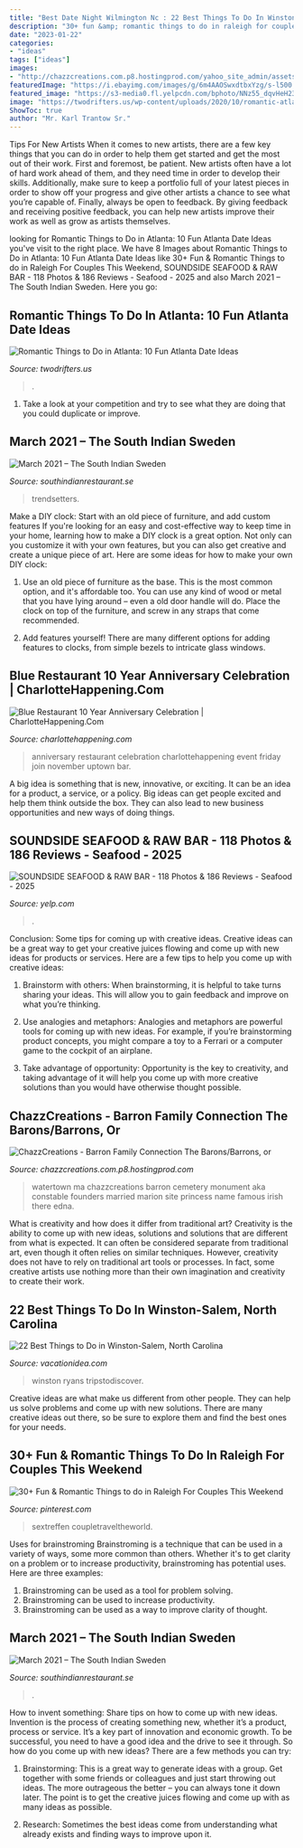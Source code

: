 ```yaml
---
title: "Best Date Night Wilmington Nc : 22 Best Things To Do In Winston-salem, North Carolina"
description: "30+ fun &amp; romantic things to do in raleigh for couples this weekend"
date: "2023-01-22"
categories:
- "ideas"
tags: ["ideas"]
images:
- "http://chazzcreations.com.p8.hostingprod.com/yahoo_site_admin/assets/images/Watertown_Cemetery_2.111223408_std.jpg"
featuredImage: "https://i.ebayimg.com/images/g/6m4AAOSwxdtbxYzg/s-l500.jpg"
featured_image: "https://s3-media0.fl.yelpcdn.com/bphoto/NNz55_dqvHeH23I-YNed4A/300s.jpg"
image: "https://twodrifters.us/wp-content/uploads/2020/10/romantic-atlanta-2.jpg"
ShowToc: true
author: "Mr. Karl Trantow Sr."
---
```



Tips For New Artists
When it comes to new artists, there are a few key things that you can do in order to help them get started and get the most out of their work. First and foremost, be patient. New artists often have a lot of hard work ahead of them, and they need time in order to develop their skills. Additionally, make sure to keep a portfolio full of your latest pieces in order to show off your progress and give other artists a chance to see what you’re capable of. Finally, always be open to feedback. By giving feedback and receiving positive feedback, you can help new artists improve their work as well as grow as artists themselves.

	

		
looking for Romantic Things to Do in Atlanta: 10 Fun Atlanta Date Ideas you've visit to the right place. We have 8 Images about Romantic Things to Do in Atlanta: 10 Fun Atlanta Date Ideas like 30+ Fun &amp; Romantic Things to do in Raleigh For Couples This Weekend, SOUNDSIDE SEAFOOD &amp; RAW BAR - 118 Photos &amp; 186 Reviews - Seafood - 2025 and also March 2021 – The South Indian Sweden. Here you go:
		
    
## Romantic Things To Do In Atlanta: 10 Fun Atlanta Date Ideas

<img loading=lazy src="https://twodrifters.us/wp-content/uploads/2020/10/romantic-atlanta-2.jpg" onerror="this.onerror=null;this.src='https://tse3.mm.bing.net/th?id=OIP.ZexStDMmKdmmuh_q97lW4wHaO0&amp;pid=15.1';" alt="Romantic Things to Do in Atlanta: 10 Fun Atlanta Date Ideas">

_Source: twodrifters.us_

>. 

	

1. Take a look at your competition and try to see what they are doing that you could duplicate or improve.

    
## March 2021 – The South Indian Sweden

<img loading=lazy src="https://i.ytimg.com/vi/fqQKR2DwAOs/hqdefault.jpg" onerror="this.onerror=null;this.src='https://tse3.mm.bing.net/th?id=OIP.pi6fI5GD-B13G9AcSS-8fwHaFj&amp;pid=15.1';" alt="March 2021 – The South Indian Sweden">

_Source: southindianrestaurant.se_

>trendsetters. 

	

Make a DIY clock: Start with an old piece of furniture, and add custom features
If you're looking for an easy and cost-effective way to keep time in your home, learning how to make a DIY clock is a great option. Not only can you customize it with your own features, but you can also get creative and create a unique piece of art. Here are some ideas for how to make your own DIY clock:
1. Use an old piece of furniture as the base. This is the most common option, and it's affordable too. You can use any kind of wood or metal that you have lying around – even a old door handle will do. Place the clock on top of the furniture, and screw in any straps that come recommended.

2. Add features yourself! There are many different options for adding features to clocks, from simple bezels to intricate glass windows.

    
## Blue Restaurant 10 Year Anniversary Celebration | CharlotteHappening.Com

<img loading=lazy src="http://www.charlottehappening.com/wp-content/uploads/2013/11/Blue-Restaurant-10-Year-Anniversary-Celebration.jpg" onerror="this.onerror=null;this.src='https://tse2.mm.bing.net/th?id=OIP.cmyxmFGSQBQ0l1qEarHhYAHaLH&amp;pid=15.1';" alt="Blue Restaurant 10 Year Anniversary Celebration | CharlotteHappening.Com">

_Source: charlottehappening.com_

>anniversary restaurant celebration charlottehappening event friday join november uptown bar. 

	

A big idea is something that is new, innovative, or exciting. It can be an idea for a product, a service, or a policy. Big ideas can get people excited and help them think outside the box. They can also lead to new business opportunities and new ways of doing things.

    
## SOUNDSIDE SEAFOOD &amp; RAW BAR - 118 Photos &amp; 186 Reviews - Seafood - 2025

<img loading=lazy src="https://s3-media0.fl.yelpcdn.com/bphoto/NNz55_dqvHeH23I-YNed4A/300s.jpg" onerror="this.onerror=null;this.src='https://tse4.mm.bing.net/th?id=OIP.rkGZWzgWPd1hQ0vrS50vcwAAAA&amp;pid=15.1';" alt="SOUNDSIDE SEAFOOD &amp; RAW BAR - 118 Photos &amp; 186 Reviews - Seafood - 2025">

_Source: yelp.com_

>. 

	

Conclusion: Some tips for coming up with creative ideas.
Creative ideas can be a great way to get your creative juices flowing and come up with new ideas for products or services. Here are a few tips to help you come up with creative ideas:
1. Brainstorm with others: When brainstorming, it is helpful to take turns sharing your ideas. This will allow you to gain feedback and improve on what you’re thinking.

2. Use analogies and metaphors: Analogies and metaphors are powerful tools for coming up with new ideas. For example, if you’re brainstorming product concepts, you might compare a toy to a Ferrari or a computer game to the cockpit of an airplane.

3. Take advantage of opportunity: Opportunity is the key to creativity, and taking advantage of it will help you come up with more creative solutions than you would have otherwise thought possible.

    
## ChazzCreations - Barron Family Connection The Barons/Barrons, Or

<img loading=lazy src="http://chazzcreations.com.p8.hostingprod.com/yahoo_site_admin/assets/images/Watertown_Cemetery_2.111223408_std.jpg" onerror="this.onerror=null;this.src='https://tse1.mm.bing.net/th?id=OIP.Hyide5vQAf4n8_2mIQL_7gAAAA&amp;pid=15.1';" alt="ChazzCreations - Barron Family Connection The Barons/Barrons, or">

_Source: chazzcreations.com.p8.hostingprod.com_

>watertown ma chazzcreations barron cemetery monument aka constable founders married marion site princess name famous irish there edna. 

	

What is creativity and how does it differ from traditional art?
Creativity is the ability to come up with new ideas, solutions and solutions that are different from what is expected. It can often be considered separate from traditional art, even though it often relies on similar techniques. However, creativity does not have to rely on traditional art tools or processes. In fact, some creative artists use nothing more than their own imagination and creativity to create their work.

    
## 22 Best Things To Do In Winston-Salem, North Carolina

<img loading=lazy src="https://vacationidea.com/pix/img25Hy8R/destinations/best-things-to-do-in-winston-salem-nc_g13_mobi.jpg" onerror="this.onerror=null;this.src='https://tse3.mm.bing.net/th?id=OIP.n1t8W6hhlPwUW0BIFcNffQHaE8&amp;pid=15.1';" alt="22 Best Things to Do in Winston-Salem, North Carolina">

_Source: vacationidea.com_

>winston ryans tripstodiscover. 

	

Creative ideas are what make us different from other people. They can help us solve problems and come up with new solutions. There are many creative ideas out there, so be sure to explore them and find the best ones for your needs.

    
## 30+ Fun &amp; Romantic Things To Do In Raleigh For Couples This Weekend

<img loading=lazy src="https://i.pinimg.com/originals/6d/c4/d4/6dc4d49892e4e82c6a0712acc5574dff.png" onerror="this.onerror=null;this.src='https://tse1.mm.bing.net/th?id=OIP.ZWDknjZ-_0qCw8D3kCSyYwHaMs&amp;pid=15.1';" alt="30+ Fun &amp; Romantic Things to do in Raleigh For Couples This Weekend">

_Source: pinterest.com_

>sextreffen coupletraveltheworld. 

	

Uses for brainstroming
Brainstroming is a technique that can be used in a variety of ways, some more common than others. Whether it's to get clarity on a problem or to increase productivity, brainstroming has potential uses. Here are three examples: 

1) Brainstroming can be used as a tool for problem solving.
2) Brainstroming can be used to increase productivity.
3) Brainstroming can be used as a way to improve clarity of thought.

    
## March 2021 – The South Indian Sweden

<img loading=lazy src="https://i.ebayimg.com/images/g/6m4AAOSwxdtbxYzg/s-l500.jpg" onerror="this.onerror=null;this.src='https://tse2.mm.bing.net/th?id=OIP.YBo3V45rtE-LyYOwh3L6kQHaG1&amp;pid=15.1';" alt="March 2021 – The South Indian Sweden">

_Source: southindianrestaurant.se_

>. 

	

How to invent something: Share tips on how to come up with new ideas.
Invention is the process of creating something new, whether it’s a product, process or service. It’s a key part of innovation and economic growth. To be successful, you need to have a good idea and the drive to see it through.
So how do you come up with new ideas? There are a few methods you can try:

1. Brainstorming: This is a great way to generate ideas with a group. Get together with some friends or colleagues and just start throwing out ideas. The more outrageous the better – you can always tone it down later. The point is to get the creative juices flowing and come up with as many ideas as possible.

2. Research: Sometimes the best ideas come from understanding what already exists and finding ways to improve upon it.

